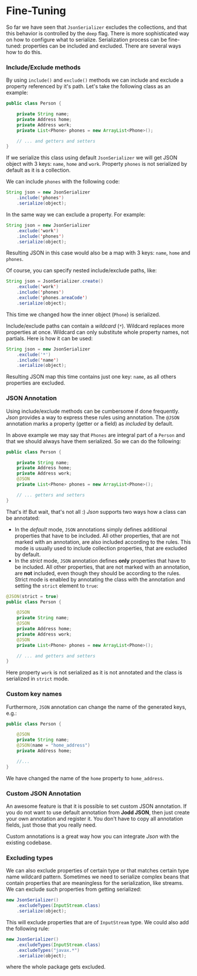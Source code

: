 # Fine-Tuning

So far we have seen that `JsonSerializer` excludes the collections, and that this behavior is controlled by the `deep` flag. There is more sophisticated way on how to configure what to serialize. Serialization process can be fine-tuned: properties can be included and excluded. There are several ways how to do this.

### Include/Exclude methods

By using `include()` and `exclude()` methods we can include and exclude a property referenced by it's path. Let's take the following class as an example:

```java
public class Person {

    private String name;
    private Address home;
    private Address work;
    private List<Phone> phones = new ArrayList<Phone>();

    // ... and getters and setters
}
```

If we serialize this class using default `JsonSerializer` we will get JSON object with 3 keys: `name`, `home` and `work`. Property `phones` is not serialized by default as it is a collection.

We can include `phones` with the following code:

```java
String json = new JsonSerializer
    .include('phones')
    .serialize(object);
```

In the same way we can exclude a property. For example:

```java
String json = new JsonSerializer
    .exclude('work')
    .include('phones')
    .serialize(object);
```

Resulting JSON in this case would also be a map with 3 keys: `name`, `home` and `phones`.

Of course, you can specify nested include/exclude paths, like:

```java
String json = JsonSerializer.create()
    .exclude('work')
    .include('phones')
    .exclude('phones.areaCode')
    .serialize(object);
```

This time we changed how the inner object \(`Phone`\) is serialized.

Include/exclude paths can contain a _wildcard_ \(`*`\). Wildcard replaces more properties at once. Wildcard can only substitute whole property names, not partials. Here is how it can be used:

```java
String json = new JsonSerializer
    .exclude('*')
    .include('name')
    .serialize(object);
```

Resulting JSON map this time contains just one key: `name`, as all others properties are excluded.

### JSON Annotation

Using include/exclude methods can be cumbersome if done frequently. _Json_ provides a way to express these rules using annotation. The `@JSON` annotation marks a property \(getter or a field\) as _included_ by default.

In above example we may say that `Phones` are integral part of a `Person` and that we should always have them serialized. So we can do the following:

```java
public class Person {

    private String name;
    private Address home;
    private Address work;
    @JSON
    private List<Phone> phones = new ArrayList<Phone>();

    // ... getters and setters
}
```

That's it! But wait, that's not all :\) _Json_ supports two ways how a class can be annotated:

* In the _default_ mode, `JSON` annotations simply defines additional properties that have to be included. All other properties, that are not marked with an annotation, are also included according to the rules. This mode is usually used to include collection properties, that are excluded by default.
* In the _strict_ mode, `JSON` annotation defines **only** properties that have to be included. All other properties, that are not marked with an annotation, are **not** included, even though they should be according to the rules. Strict mode is enabled by annotating the class with the annotation and setting the `strict` element to `true`:

```java
@JSON(strict = true)
public class Person {

    @JSON
    private String name;
    @JSON
    private Address home;
    private Address work;
    @JSON
    private List<Phone> phones = new ArrayList<Phone>();

    // ... and getters and setters
}
```

Here property `work` is not serialized as it is not annotated and the class is serialized in `strict` mode.

### Custom key names

Furthermore, `JSON` annotation can change the name of the generated keys, e.g.:

```java
public class Person {

    @JSON
    private String name;
    @JSON(name = "home_address")
    private Address home;

    //...
}
```

We have changed the name of the `home` property to `home_address`.

### Custom JSON Annotation

An awesome feature is that it is possible to set custom JSON annotation. If you do not want to use default annotation from **Jodd JSON**, then just create your own annotation and register it. You don't have to copy all annotation fields, just those that you really need.

Custom annotations is a great way how you can integrate _Json_ with the existing codebase.

### Excluding types

We can also exclude properties of certain type or that matches certain type name wildcard pattern. Sometimes we need to serialize complex beans that contain properties that are meaningless for the serialization, like streams. We can exclude such properties from getting serialized:

```java
new JsonSerializer()
    .excludeTypes(InputStream.class)
    .serialize(object);
```

This will exclude properties that are of `InputStream` type. We could also add the following rule:

```java
new JsonSerializer()
    .excludeTypes(InputStream.class)
    .excludeTypes("javax.*")
    .serialize(object);
```

where the whole package gets excluded.

